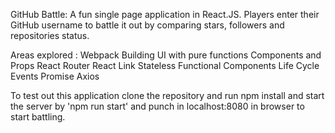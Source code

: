 GitHub Battle: A fun single page application in React.JS. Players enter their
GitHub username to battle it out by comparing stars, followers and repositories
status.

Areas explored :  Webpack
                  Building UI with pure functions
                  Components and Props
                  React Router
                  React Link
                  Stateless Functional Components
                  Life Cycle Events
                  Promise
                  Axios

To test out this application clone the repository and run npm install and
start the server by 'npm run start' and punch in localhost:8080 in browser to
start battling.
